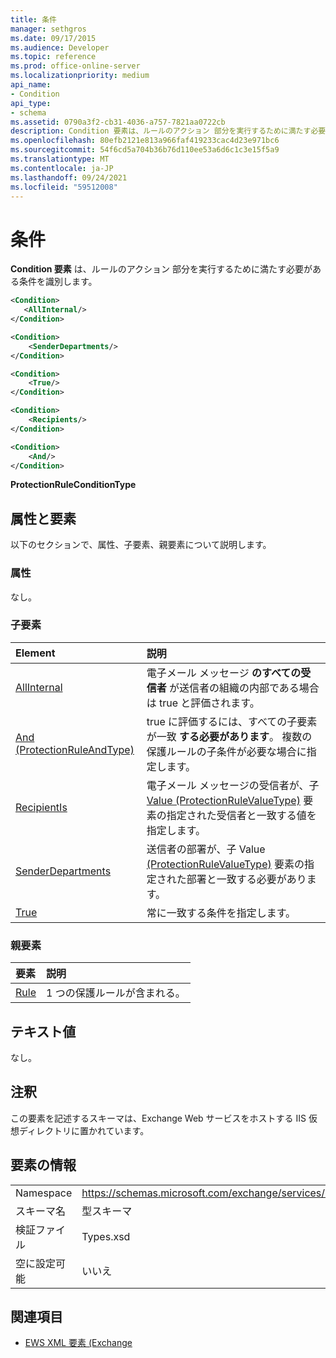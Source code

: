 ```yaml
---
title: 条件
manager: sethgros
ms.date: 09/17/2015
ms.audience: Developer
ms.topic: reference
ms.prod: office-online-server
ms.localizationpriority: medium
api_name:
- Condition
api_type:
- schema
ms.assetid: 0790a3f2-cb31-4036-a757-7821aa0722cb
description: Condition 要素は、ルールのアクション 部分を実行するために満たす必要がある条件を識別します。
ms.openlocfilehash: 80efb2121e813a966faf419233cac4d23e971bc6
ms.sourcegitcommit: 54f6cd5a704b36b76d110ee53a6d6c1c3e15f5a9
ms.translationtype: MT
ms.contentlocale: ja-JP
ms.lasthandoff: 09/24/2021
ms.locfileid: "59512008"
---
```

# <a name="condition"></a>条件

**Condition 要素** は、ルールのアクション 部分を実行するために満たす必要がある条件を識別します。 
  
```xml
<Condition>
   <AllInternal/>
</Condition>
```

```xml
<Condition> 
    <SenderDepartments/> 
</Condition>
```

```xml
<Condition> 
    <True/> 
</Condition>
```

```xml
<Condition> 
    <Recipients/> 
</Condition>
```

```xml
<Condition> 
    <And/> 
</Condition>
```

**ProtectionRuleConditionType**

## <a name="attributes-and-elements"></a>属性と要素

以下のセクションで、属性、子要素、親要素について説明します。
  
### <a name="attributes"></a>属性

なし。
  
### <a name="child-elements"></a>子要素

|**Element**|**説明**|
|:-----|:-----|
|[AllInternal](allinternal.md) <br/> |電子メール メッセージ **のすべての受信者** が送信者の組織の内部である場合は true と評価されます。  <br/> |
|[And (ProtectionRuleAndType)](and-protectionruleandtype.md) <br/> |true に評価するには、すべての子要素が一致 **する必要があります**。 複数の保護ルールの子条件が必要な場合に指定します。  <br/> |
|[RecipientIs](recipientis.md) <br/> |電子メール メッセージの受信者が、子 [Value (ProtectionRuleValueType)](value-protectionrulevaluetype.md) 要素の指定された受信者と一致する値を指定します。  <br/> |
|[SenderDepartments](senderdepartments.md) <br/> |送信者の部署が、子 Value [(ProtectionRuleValueType)](value-protectionrulevaluetype.md) 要素の指定された部署と一致する必要があります。  <br/> |
|[True](true.md) <br/> |常に一致する条件を指定します。  <br/> |
   
### <a name="parent-elements"></a>親要素

|**要素**|**説明**|
|:-----|:-----|
|[Rule](rule.md) <br/> |1 つの保護ルールが含まれる。  <br/> |
   
## <a name="text-value"></a>テキスト値

なし。
  
## <a name="remarks"></a>注釈

この要素を記述するスキーマは、Exchange Web サービスをホストする IIS 仮想ディレクトリに置かれています。
  
## <a name="element-information"></a>要素の情報

|||
|:-----|:-----|
|Namespace  <br/> |https://schemas.microsoft.com/exchange/services/2006/types  <br/> |
|スキーマ名  <br/> |型スキーマ  <br/> |
|検証ファイル  <br/> |Types.xsd  <br/> |
|空に設定可能  <br/> |いいえ  <br/> |
   
## <a name="see-also"></a>関連項目

- [EWS XML 要素 (Exchange](ews-xml-elements-in-exchange.md)

